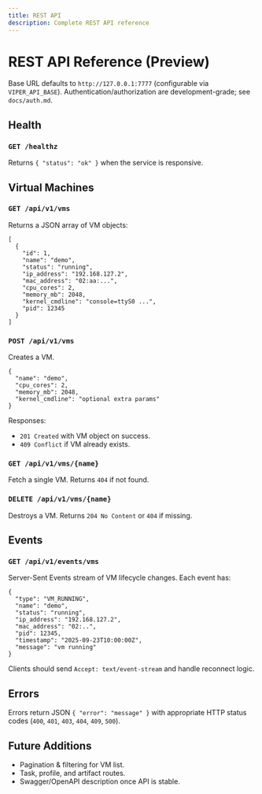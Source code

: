 ```yaml
---
title: REST API
description: Complete REST API reference
---
```


# REST API Reference (Preview)

Base URL defaults to `http://127.0.0.1:7777` (configurable via `VIPER_API_BASE`). Authentication/authorization are development-grade; see `docs/auth.md`.

## Health

### `GET /healthz`
Returns `{ "status": "ok" }` when the service is responsive.

## Virtual Machines

### `GET /api/v1/vms`
Returns a JSON array of VM objects:
```
[
  {
    "id": 1,
    "name": "demo",
    "status": "running",
    "ip_address": "192.168.127.2",
    "mac_address": "02:aa:...",
    "cpu_cores": 2,
    "memory_mb": 2048,
    "kernel_cmdline": "console=ttyS0 ...",
    "pid": 12345
  }
]
```

### `POST /api/v1/vms`
Creates a VM.
```
{
  "name": "demo",
  "cpu_cores": 2,
  "memory_mb": 2048,
  "kernel_cmdline": "optional extra params"
}
```
Responses:
- `201 Created` with VM object on success.
- `409 Conflict` if VM already exists.

### `GET /api/v1/vms/{name}`
Fetch a single VM. Returns `404` if not found.

### `DELETE /api/v1/vms/{name}`
Destroys a VM. Returns `204 No Content` or `404` if missing.

## Events

### `GET /api/v1/events/vms`
Server-Sent Events stream of VM lifecycle changes. Each event has:
```
{
  "type": "VM_RUNNING",
  "name": "demo",
  "status": "running",
  "ip_address": "192.168.127.2",
  "mac_address": "02:..",
  "pid": 12345,
  "timestamp": "2025-09-23T10:00:00Z",
  "message": "vm running"
}
```

Clients should send `Accept: text/event-stream` and handle reconnect logic.

## Errors
Errors return JSON `{ "error": "message" }` with appropriate HTTP status codes (`400`, `401`, `403`, `404`, `409`, `500`).

## Future Additions
- Pagination & filtering for VM list.
- Task, profile, and artifact routes.
- Swagger/OpenAPI description once API is stable.
